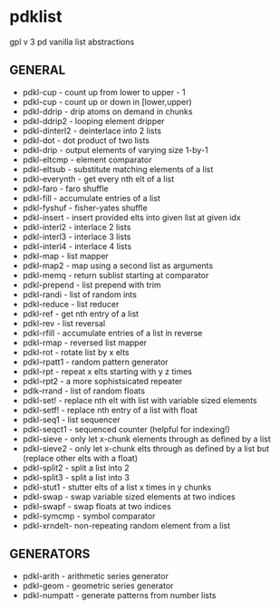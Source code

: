 # pdklist
gpl v 3 pd vanilla list abstractions

## GENERAL
- pdkl-cup - count up from lower to upper - 1
- pdkl-cup - count up or down in [lower,upper)
- pdkl-ddrip - drip atoms on demand in chunks
- pdkl-ddrip2 - looping element dripper
- pdkl-dinterl2 - deinterlace into 2 lists
- pdkl-dot - dot product of two lists
- pdkl-drip - output elements of varying size 1-by-1 
- pdkl-eltcmp - element comparator
- pdkl-eltsub - substitute matching elements of a list
- pdkl-everynth - get every nth elt of a list
- pdkl-faro - faro shuffle
- pdkl-fill - accumulate entries of a list
- pdkl-fyshuf - fisher-yates shuffle
- pdkl-insert - insert provided elts into given list at given idx
- pdkl-interl2 - interlace 2 lists
- pdkl-interl3 - interlace 3 lists
- pdkl-interl4 - interlace 4 lists
- pdkl-map - list mapper
- pdkl-map2 - map using a second list as arguments
- pdkl-memq - return sublist starting at comparator
- pdkl-prepend - list prepend with trim
- pdkl-randi - list of random ints
- pdkl-reduce - list reducer
- pdkl-ref - get nth entry of a list
- pdkl-rev - list reversal
- pdkl-rfill - accumulate entries of a list in reverse
- pdkl-rmap - reversed list mapper
- pdkl-rot - rotate list by x elts
- pdkl-rpatt1 - random pattern generator
- pdkl-rpt - repeat x elts starting with y z times
- pdkl-rpt2 - a more sophistsicated repeater
- pdlk-rrand - list of random floats
- pdkl-set! - replace nth elt with list with variable sized elements
- pdkl-setf! - replace nth entry of a list with float
- pdkl-seq1 - list sequencer
- pdkl-seqct1 - sequenced counter (helpful for indexing!)
- pdkl-sieve - only let x-chunk elements through as defined by a list
- pdkl-sieve2 - only let x-chunk elts through as defined by a list but (replace other elts with a float)
- pdkl-split2 - split a list into 2
- pdkl-split3 - split a list into 3
- pdkl-stut1 - stutter elts of a list x times in y chunks
- pdkl-swap - swap variable sized elements at two indices
- pdkl-swapf - swap floats at two indices
- pdkl-symcmp - symbol comparator
- pdkl-xrndelt- non-repeating random element from a list


## GENERATORS
- pdkl-arith - arithmetic series generator
- pdkl-geom - geometric series generator
- pdkl-numpatt - generate patterns from number lists
